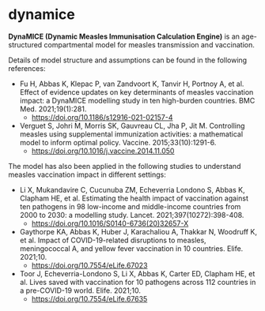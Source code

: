 # dynamice
**DynaMICE (Dynamic Measles Immunisation Calculation Engine)** is an age-structured compartmental model for measles transmission and vaccination. 

Details of model structure and assumptions can be found in the following references:
- Fu H, Abbas K, Klepac P, van Zandvoort K, Tanvir H, Portnoy A, et al. Effect of evidence updates on key determinants of measles vaccination impact: a DynaMICE modelling study in ten high-burden countries. BMC Med. 2021;19(1):281.
  - https://doi.org/10.1186/s12916-021-02157-4
- Verguet S, Johri M, Morris SK, Gauvreau CL, Jha P, Jit M. Controlling measles using supplemental immunization activities: a mathematical model to inform optimal policy. Vaccine. 2015;33(10):1291-6.
  - https://doi.org/10.1016/j.vaccine.2014.11.050

The model has also been applied in the following studies to understand measles vaccination impact in different settings:
- Li X, Mukandavire C, Cucunuba ZM, Echeverria Londono S, Abbas K, Clapham HE, et al. Estimating the health impact of vaccination against ten pathogens in 98 low-income and middle-income countries from 2000 to 2030: a modelling study. Lancet. 2021;397(10272):398-408.
  - https://doi.org/10.1016/S0140-6736(20)32657-X
- Gaythorpe KA, Abbas K, Huber J, Karachaliou A, Thakkar N, Woodruff K, et al. Impact of COVID-19-related disruptions to measles, meningococcal A, and yellow fever vaccination in 10 countries. Elife. 2021;10.
  - https://doi.org/10.7554/eLife.67023
- Toor J, Echeverria-Londono S, Li X, Abbas K, Carter ED, Clapham HE, et al. Lives saved with vaccination for 10 pathogens across 112 countries in a pre-COVID-19 world. Elife. 2021;10.
  - https://doi.org/10.7554/eLife.67635
